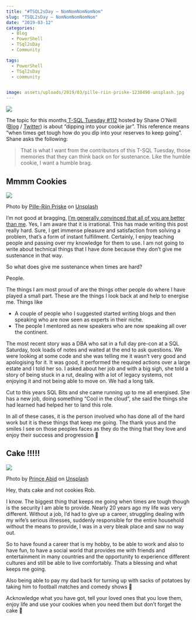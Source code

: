 ```yaml
---
title: "#TSQL2sDay – NomNomNomNomNom"
slug: "TSQL2sDay – NomNomNomNomNom"
date: "2019-03-12"
categories:
  - Blog
  - PowerShell
  - TSql2sDay
  - Community

tags:
  - PowerShell
  - TSql2sDay
  - community


image: assets/uploads/2019/03/pille-riin-priske-1238490-unsplash.jpg
---
```

[![](https://blog.robsewell.com/assets/images/TSQL2sDay150x150.jpg)](https://nocolumnname.blog/2019/03/05/t-sql-tuesday-112-dipping-into-your-cookie-jar/)

The topic for this months[ T-SQL Tuesday #112](https://nocolumnname.blog/2019/03/05/t-sql-tuesday-112-dipping-into-your-cookie-jar/) hosted by Shane O’Neill ([Blog](https://nocolumnname.blog/) / [Twitter](https://twitter.com/sozdba)) is about “dipping into your cookie jar”. This reference means “when times get tough how do you dip into your reserves to keep going”. Shane asks the following:

> That is what I want from the contributors of this T-SQL Tuesday, those memories that they can think back on for sustenance. Like the humble cookie, I want a humble brag.

Mmmm Cookies
------------

![](https://blog.robsewell.com/assets/uploads/2019/03/pille-riin-priske-1238490-unsplash.jpg)

Photo by [Pille-Riin Priske](https://unsplash.com/photos/DM-KD1_fZrg?utm_source=unsplash&utm_medium=referral&utm_content=creditCopyText) on [Unsplash](https://unsplash.com/search/photos/cookie?utm_source=unsplash&utm_medium=referral&utm_content=creditCopyText)

I’m not good at bragging, [I’m generally convinced that all of you are better than me](https://en.wikipedia.org/wiki/Impostor_syndrome). Yes, I am aware that it is irrational. This has made writing this post really hard. Sure, I get immense pleasure and satisfaction from solving a problem, that’s a form of instant fulfillment. Certainly, I enjoy teaching people and passing over my knowledge for them to use.
I am not going to write about technical things that I have done because they don’t give me sustenance in that way.

So what does give me sustenance when times are hard?

People.

The things I am most proud of are the things other people do where I have played a small part. These are the things I look back at and help to energise me. Things like

*   A couple of people who I suggested started writing blogs and then speaking who are now seen as experts in their niche.
*   The people I mentored as new speakers who are now speaking all over the continent.

The most recent story was a DBA who sat in a full day pre-con at a SQL Saturday, took loads of notes and waited at the end to ask questions. We were looking at some code and she was telling me it wasn’t very good and apologising for it. It was good, it performed the required actions over a large estate and I told her so. I asked about her job and with a big sigh, she told a story of being stuck in a rut, dealing with a lot of legacy systems, not enjoying it and not being able to move on. We had a long talk.

Cut to this years SQL Bits and she came running up to me all energised. She has a new job, doing something “Cool in the cloud”, she said the things she had learned had helped her to land this role.

In all of these cases, it is the person involved who has done all of the hard work but it is these things that keep me going. The thank yous and the smiles I see on those peoples faces as they do the thing that they love and enjoy their success and progression 🙂

Cake !!!!!
----------

![](https://blog.robsewell.com/assets/uploads/2019/03/prince-abid-653931-unsplash.jpg)


Photo by [Prince Abid](https://unsplash.com/photos/pEvPkPmuHzo?utm_source=unsplash&utm_medium=referral&utm_content=creditCopyText) on [Unsplash](https://unsplash.com/search/photos/cake?utm_source=unsplash&utm_medium=referral&utm_content=creditCopyText)

Hey, thats cake and not cookies Rob.

I know. The biggest thing that keeps me going when times are tough though is the security I am able to provide. Nearly 20 years ago my life was very different. Without a job, I’d had to give up a career, struggling dealing with my wife’s serious illnesses, suddenly responsible for the entire household without the means to provide, I was in a very bleak place and saw no way out.

So to have found a career that is my hobby, to be able to work and also to have fun, to have a social world that provides me with friends and entertainment in many countries and the opportunity to experience different cultures and still be able to live comfortably. Thats a blessing and what keeps me going.

Also being able to pay my dad back for turning up with sacks of potatoes by taking him to football matches and comedy shows 🙂

Acknowledge what you have got, tell your loved ones that you love them, enjoy life and use your cookies when you need them but don’t forget the cake 🙂
